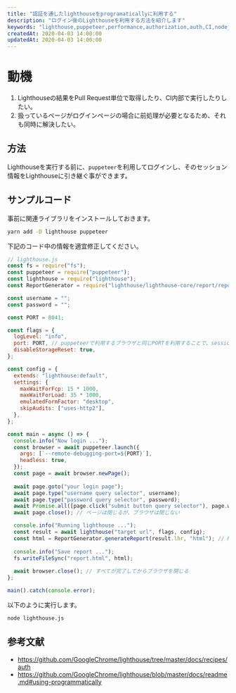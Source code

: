 ```yaml
---
title: "認証を通したlighthouseをprogramaticallyに利用する"
description: "ログイン後のLighthouseを利用する方法を紹介します"
keywords: "lighthouse,puppeteer,performance,authorization,auth,CI,nodejs,サンプル,html"
createdAt: 2020-04-03 14:00:00
updatedAt: 2020-04-03 14:00:00
---
```


# 動機

1. Lighthouseの結果をPull Request単位で取得したり、CI内部で実行したりしたい。
2. 扱っているページがログインページの場合に前処理が必要となるため、それも同時に解決したい。

## 方法

Lighthouseを実行する前に、`puppeteer`を利用してログインし、そのセッション情報をLighthouseに引き継ぐ事ができます。

## サンプルコード

事前に関連ライブラリをインストールしておきます。

```bash
yarn add -D lighthouse puppeteer
```

下記のコード中の情報を適宜修正してください。

```js
// lighthouse.js
const fs = require("fs");
const puppeteer = require("puppeteer");
const lighthouse = require("lighthouse");
const ReportGenerator = require("lighthouse/lighthouse-core/report/report-generator");

const username = "";
const password = "";

const PORT = 8041;

const flags = {
  logLevel: "info",
  port: PORT, // puppeteerで利用するブラウザと同じPORTを利用することで、sessionが継続される
  disableStorageReset: true,
};

const config = {
  extends: "lighthouse:default",
  settings: {
    maxWaitForFcp: 15 * 1000,
    maxWaitForLoad: 35 * 1000,
    emulatedFormFactor: "desktop",
    skipAudits: ["uses-http2"],
  },
};

const main = async () => {
  console.info("Now login ...");
  const browser = await puppeteer.launch({
    args: [`--remote-debugging-port=${PORT}`],
    headless: true,
  });
  const page = await browser.newPage();
  
  await page.goto("your login page");
  await page.type("username query selector", username);
  await page.type("password query selector", password);
  await Promise.all([page.click("submit button query selector"), page.waitForNavigation()]);
  await page.close(); // ページは閉じるが、ブラウザは閉じない

  console.info("Running lighthouse ...");
  const result = await lighthouse("target url", flags, config);
  const html = ReportGenerator.generateReport(result.lhr, "html"); // HTML出力する
  
  console.info("Save report ...");
  fs.writeFileSync("report.html", html);
  
  await browser.close(); // すべてが完了してからブラウザを閉じる
};

main().catch(console.error);
```

以下のように実行します。

```bash
node lighthouse.js
```

## 参考文献

* <https://github.com/GoogleChrome/lighthouse/tree/master/docs/recipes/auth>
* <https://github.com/GoogleChrome/lighthouse/blob/master/docs/readme.md#using-programmatically>
